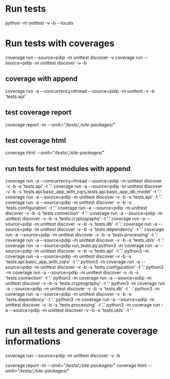 # Run tests

python -m unittest -v -b --locals

# Run tests with coverages

coverage run --source=pdip -m unittest discover -v coverage run --source=pdip -m unittest discover -v -b

## coverage with append

coverage run -a --concurrency=thread --source=pdip -m unittest -v -b 'tests.api'

## test coverage report

coverage report -m --omit="*/tests/*,*/site-packages/*"

## test coverage html

coverage html --omit="*/tests/*,*/site-packages/*"

## run tests for test modules with append

coverage run -a --concurrency=thread --source=pdip -m unittest discover -v -b -s 'tests.api' -t '.' coverage run -a
--source=pdip -m unittest discover -v -b -s 'tests.api.basic_app_with_cqrs,tests.api.basic_app_db_model' -t '.' coverage
run -a --source=pdip -m unittest discover -v -b -s 'tests.api' -t '.' coverage run -a --source=pdip -m unittest discover
-v -b -s 'tests.configuration' -t '.' coverage run -a --source=pdip -m unittest discover -v -b -s 'tests.connection'
-t '.' coverage run -a --source=pdip -m unittest discover -v -b -s 'tests.cryptography' -t '.' coverage run -a
--source=pdip -m unittest discover -v -b -s 'tests.db' -t '.' coverage run -a --source=pdip -m unittest discover -v -b
-s 'tests.dependency' -t '.' coverage run -a --source=pdip -m unittest discover -v -b -s 'tests.processing' -t '.'
coverage run -a --source=pdip -m unittest discover -v -b -s 'tests.utils' -t '.' coverage run -a --source=pdip
run_tests.py python3 -m coverage run -a --source=pdip -m unittest discover -v -b -s 'tests.api' -t '.' python3 -m
coverage run -a --source=pdip -m unittest discover -v -b -s 'tests.api.basic_app_with_cqrs' -t '.' python3 -m coverage
run -a --source=pdip -m unittest discover -v -b -s 'tests.configuration' -t '.' python3 -m coverage run -a --source=pdip
-m unittest discover -v -b -s 'tests.connection' -t '.' python3 -m coverage run -a --source=pdip -m unittest discover -v
-b -s 'tests.cryptography' -t '.' python3 -m coverage run -a --source=pdip -m unittest discover -v -b -s 'tests.db' -t '
.' python3 -m coverage run -a --source=pdip -m unittest discover -v -b -s 'tests.dependency' -t '.' python3 -m coverage
run -a --source=pdip -m unittest discover -v -b -s 'tests.processing' -t '.' python3 -m coverage run -a --source=pdip -m
unittest discover -v -b -s 'tests.utils' -t '.'

# run all tests and generate coverage informations

coverage run --source=pdip -m unittest discover -v -b
<!-- coverage run -a --source=pdip -m unittest discover -v -b -s 'tests.processing' -t '.' -->
coverage report -m --omit="*/tests/*,*/site-packages/*"
coverage html --omit="*/tests/*,*/site-packages/*"
